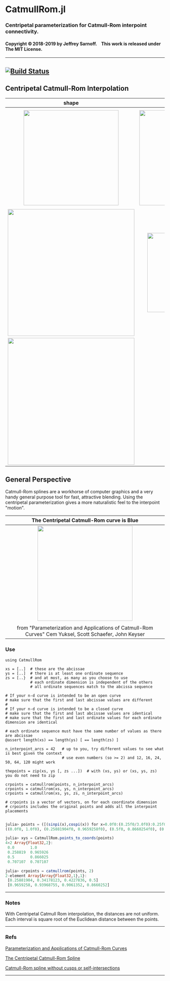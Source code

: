 # CatmullRom.jl

### Centripetal parameterization for Catmull-Rom interpoint connectivity. 


#### Copyright ©&thinsp;2018-2019 by Jeffrey Sarnoff. &nbsp;&nbsp;  This work is released under The MIT License.


-----


[![Build Status](https://travis-ci.org/JeffreySarnoff/CatmullRom.jl.svg?branch=master)](https://travis-ci.org/JeffreySarnoff/CatmullRom.jl)
-----


## Centripetal Catmull-Rom Interpolation


  |                     shape                               |              detail                           |
  |:--------------------------------------------------------:|:-----------------------------------------------:|
  |                                                          |                                                 |
  | <img src="https://github.com/JeffreySarnoff/CatmullRom.jl/blob/master/examples/assets/CatmullRom_circle_dpihalf.png" width="300">  |      <img src="https://github.com/JeffreySarnoff/CatmullRom.jl/blob/master/examples/assets/CatmullRom_sectionofcircle.png" width="300">|
  |                                                          |                                                 |
   |    <img src="https://github.com/JeffreySarnoff/CatmullRom.jl/blob/master/examples/assets/teardrop_byarc.png" width="400">          |   <img src="https://github.com/JeffreySarnoff/CatmullRom.jl/blob/master/examples/assets/teardrop_section.PNG" width="250">         |
   |    <img src="https://github.com/JeffreySarnoff/CatmullRom.jl/blob/master/examples/assets/sphericalspiral.png" width="400">          |   <img src="https://github.com/JeffreySarnoff/CatmullRom.jl/blob/master/examples/assets/sphericalspiral_locus.png" width="130">    |  
  
  
## General Perspective

Catmull-Rom splines are a workhorse of computer graphics and a very handy general purpose tool for fast, attractive blending.  Using the centripetal parameterization gives a more naturalistic feel to the interpoint "motion".

|  The Centripetal Catmull-Rom curve is Blue |
|:-----------------------------------------------------------------------------------------------------------------------:|
|  <img src="https://github.com/JeffreySarnoff/CatmullRom.jl/blob/master/examples/assets/CR_Centripetal.png" width="300"> |
|                                                                                                                         |
| from "Parameterization and Applications of Catmull-Rom Curves" Cem Yuksel, Scott Schaefer, John Keyser  | 

### Use

```
using CatmullRom

xs = [..]  # these are the abcissae
ys = [..]  # there is at least one ordinate sequence
zs = [..}  # and at most, as many as you choose to use
           # each ordinate dimension is independent of the others
           # all ordinate sequences match to the abcissa sequence

# If your n-d curve is intended to be an open curve
# make sure that the first and last abcissae values are different
#
# If your n-d curve is intended to be a closed curve
# make sure that the first and last abcissae values are identical
# make sure that the first and last ordinate values for each ordinate dimension are identical

# each ordinate sequence must have the same number of values as there are abcissae
@assert length(xs) == length(ys) [ == length(zs) ]

n_interpoint_arcs = 42   # up to you, try different values to see what is best given the context
                         # use even numbers (so >= 2) and 12, 16, 24, 50, 64, 120 might work
                         
thepoints = zip(xs, ys [, zs ...])  # with (xs, ys) or (xs, ys, zs) you do not need to zip

crpoints = catmullrom(points, n_interpoint_arcs)                         
crpoints = catmullrom(xs, ys, n_interpoint_arcs)                         
crpoints = catmullrom(xs, ys, zs, n_interpoint_arcs)                         

# crpoints is a vector of vectors, on for each coordinate dimension
# crpoints includes the original points and adds all the interpoint placements

```


```julia

julia> points = ([(sinpi(x),cospi(x)) for x=0.0f0:(0.25f0/3.0f0):0.25f0]...,)
((0.0f0, 1.0f0), (0.25881904f0, 0.9659258f0), (0.5f0, 0.8660254f0), (0.70710677f0, 0.70710677f0))

julia> xys = CatmullRom.points_to_coords(points)
4×2 Array{Float32,2}:
 0.0       1.0
 0.258819  0.965926
 0.5       0.866025
 0.707107  0.707107

julia> crpoints = catmullrom(points, 2)
2-element Array{Array{Float32,1},1}:
 [0.25881904, 0.34178123, 0.4227836, 0.5]
 [0.9659258, 0.93968755, 0.9061352, 0.8660252] 
```
-----

### Notes

With Centripetal Catmull Rom interpolation, the distances are not uniform.
Each interval is square root of the Euclidean distance between the points.

----

### Refs

[Parameterization and Applications of Catmull-Rom Curves](http://www.cemyuksel.com/research/catmullrom_param/catmullrom_cad.pdf)

[The Centripetal Catmull-Rom Spline](https://howlingpixel.com/wiki/Centripetal_Catmull%E2%80%93Rom_spline)

[Catmull-Rom spline without cusps or self-intersections](https://stackoverflow.com/questions/9489736/catmull-rom-curve-with-no-cusps-and-no-self-intersections/23980479#23980479)

-----

[travis-img]: https://travis-ci.org/JeffreySarnoff/CatmullRom.jl.svg?branch=master
[travis-url]: https://travis-ci.org/JeffreySarnoff/CatmullRom.jl

[pkg-1.0-img]: http://pkg.julialang.org/badges/CatmullRom_1.0.svg
[pkg-1.0-url]: http://pkg.julialang.org/?pkg=CatmullRom&ver=1.0

